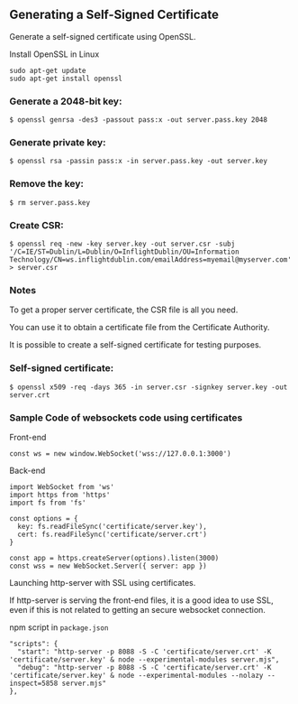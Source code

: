 ## Generating a Self-Signed Certificate

Generate a self-signed certificate using OpenSSL.

Install OpenSSL in Linux
```
sudo apt-get update
sudo apt-get install openssl
```

### Generate a 2048-bit key:
```
$ openssl genrsa -des3 -passout pass:x -out server.pass.key 2048
```

### Generate private key:
```
$ openssl rsa -passin pass:x -in server.pass.key -out server.key
```

### Remove the key:
```
$ rm server.pass.key
```

### Create CSR:
```
$ openssl req -new -key server.key -out server.csr -subj '/C=IE/ST=Dublin/L=Dublin/O=InflightDublin/OU=Information Technology/CN=ws.inflightdublin.com/emailAddress=myemail@myserver.com' > server.csr
```

### Notes
To get a proper server certificate, the CSR file is all you need.

You can use it to obtain a certificate file from the Certificate Authority.

It is possible to create a self-signed certificate for testing purposes.

### Self-signed certificate:
```
$ openssl x509 -req -days 365 -in server.csr -signkey server.key -out server.crt
```


### Sample Code of websockets code using certificates

Front-end

```
const ws = new window.WebSocket('wss://127.0.0.1:3000')
```

Back-end
```
import WebSocket from 'ws'
import https from 'https'
import fs from 'fs'

const options = {
  key: fs.readFileSync('certificate/server.key'),
  cert: fs.readFileSync('certificate/server.crt')
}

const app = https.createServer(options).listen(3000)
const wss = new WebSocket.Server({ server: app })
```

Launching http-server with SSL using certificates.

If http-server is serving the front-end files, it is a good idea to use SSL, even if this is not related to getting an secure websocket connection.

npm script in `package.json`
```
"scripts": {
  "start": "http-server -p 8088 -S -C 'certificate/server.crt' -K 'certificate/server.key' & node --experimental-modules server.mjs",
  "debug": "http-server -p 8088 -S -C 'certificate/server.crt' -K 'certificate/server.key' & node --experimental-modules --nolazy --inspect=5858 server.mjs"
},
```
